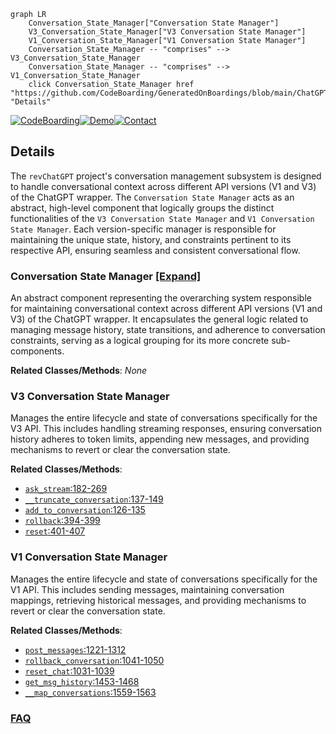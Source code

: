 ```mermaid
graph LR
    Conversation_State_Manager["Conversation State Manager"]
    V3_Conversation_State_Manager["V3 Conversation State Manager"]
    V1_Conversation_State_Manager["V1 Conversation State Manager"]
    Conversation_State_Manager -- "comprises" --> V3_Conversation_State_Manager
    Conversation_State_Manager -- "comprises" --> V1_Conversation_State_Manager
    click Conversation_State_Manager href "https://github.com/CodeBoarding/GeneratedOnBoardings/blob/main/ChatGPT/Conversation_State_Manager.md" "Details"
```

[![CodeBoarding](https://img.shields.io/badge/Generated%20by-CodeBoarding-9cf?style=flat-square)](https://github.com/CodeBoarding/CodeBoarding)[![Demo](https://img.shields.io/badge/Try%20our-Demo-blue?style=flat-square)](https://www.codeboarding.org/demo)[![Contact](https://img.shields.io/badge/Contact%20us%20-%20contact@codeboarding.org-lightgrey?style=flat-square)](mailto:contact@codeboarding.org)

## Details

The `revChatGPT` project's conversation management subsystem is designed to handle conversational context across different API versions (V1 and V3) of the ChatGPT wrapper. The `Conversation State Manager` acts as an abstract, high-level component that logically groups the distinct functionalities of the `V3 Conversation State Manager` and `V1 Conversation State Manager`. Each version-specific manager is responsible for maintaining the unique state, history, and constraints pertinent to its respective API, ensuring seamless and consistent conversational flow.

### Conversation State Manager [[Expand]](./Conversation_State_Manager.md)
An abstract component representing the overarching system responsible for maintaining conversational context across different API versions (V1 and V3) of the ChatGPT wrapper. It encapsulates the general logic related to managing message history, state transitions, and adherence to conversation constraints, serving as a logical grouping for its more concrete sub-components.


**Related Classes/Methods**: _None_

### V3 Conversation State Manager
Manages the entire lifecycle and state of conversations specifically for the V3 API. This includes handling streaming responses, ensuring conversation history adheres to token limits, appending new messages, and providing mechanisms to revert or clear the conversation state.


**Related Classes/Methods**:

- <a href="https://github.com/acheong08/ChatGPT/blob/main/src/revChatGPT/V3.py#L182-L269" target="_blank" rel="noopener noreferrer">`ask_stream`:182-269</a>
- <a href="https://github.com/acheong08/ChatGPT/blob/main/src/revChatGPT/V3.py#L137-L149" target="_blank" rel="noopener noreferrer">`__truncate_conversation`:137-149</a>
- <a href="https://github.com/acheong08/ChatGPT/blob/main/src/revChatGPT/V3.py#L126-L135" target="_blank" rel="noopener noreferrer">`add_to_conversation`:126-135</a>
- <a href="https://github.com/acheong08/ChatGPT/blob/main/src/revChatGPT/V3.py#L394-L399" target="_blank" rel="noopener noreferrer">`rollback`:394-399</a>
- <a href="https://github.com/acheong08/ChatGPT/blob/main/src/revChatGPT/V3.py#L401-L407" target="_blank" rel="noopener noreferrer">`reset`:401-407</a>


### V1 Conversation State Manager
Manages the entire lifecycle and state of conversations specifically for the V1 API. This includes sending messages, maintaining conversation mappings, retrieving historical messages, and providing mechanisms to revert or clear the conversation state.


**Related Classes/Methods**:

- <a href="https://github.com/acheong08/ChatGPT/blob/main/src/revChatGPT/V1.py#L1221-L1312" target="_blank" rel="noopener noreferrer">`post_messages`:1221-1312</a>
- <a href="https://github.com/acheong08/ChatGPT/blob/main/src/revChatGPT/V1.py#L1041-L1050" target="_blank" rel="noopener noreferrer">`rollback_conversation`:1041-1050</a>
- <a href="https://github.com/acheong08/ChatGPT/blob/main/src/revChatGPT/V1.py#L1031-L1039" target="_blank" rel="noopener noreferrer">`reset_chat`:1031-1039</a>
- <a href="https://github.com/acheong08/ChatGPT/blob/main/src/revChatGPT/V1.py#L1453-L1468" target="_blank" rel="noopener noreferrer">`get_msg_history`:1453-1468</a>
- <a href="https://github.com/acheong08/ChatGPT/blob/main/src/revChatGPT/V1.py#L1559-L1563" target="_blank" rel="noopener noreferrer">`__map_conversations`:1559-1563</a>




### [FAQ](https://github.com/CodeBoarding/GeneratedOnBoardings/tree/main?tab=readme-ov-file#faq)